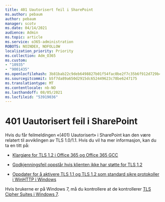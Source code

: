 ```yaml
---
title: 401 Uautorisert feil i SharePoint
ms.author: pebaum
author: pebaum
manager: scotv
ms.date: 04/14/2021
audience: Admin
ms.topic: article
ms.service: o365-administration
ROBOTS: NOINDEX, NOFOLLOW
localization_priority: Priority
ms.collection: Adm_O365
ms.custom:
- "10935"
- "9001435"
ms.openlocfilehash: 3b81bab22c9deb6498827b01f54fac0be2f7c35b6f912d729b44ddc4f45598cd
ms.sourcegitcommit: b5f7da89a650d2915dc652449623c78be6247175
ms.translationtype: MT
ms.contentlocale: nb-NO
ms.lasthandoff: 08/05/2021
ms.locfileid: "53919036"
---
```

# <a name="401-unauthorized-error-in-sharepoint"></a>401 Uautorisert feil i SharePoint

Hvis du får feilmeldingen «(401) Uautorisert» i SharePoint kan den være relatert til avviklingen av TLS 1.0/1.1. Hvis du vil ha mer informasjon, kan du ta en titt på:

- [Klargjøre for TLS 1.2 i Office 365 og Office 365 GCC](/microsoft-365/compliance/prepare-tls-1.2-in-office-365)

- [Godkjenningsfeil oppstår hvis klienten ikke har støtte for TLS 1.2](/sharepoint/troubleshoot/administration/authentication-errors-tls12-support)

- [Oppdater for å aktivere TLS 1.1 og TLS 1.2 som standard sikre protokoller i WinHTTP i Windows](https://support.microsoft.com/topic/update-to-enable-tls-1-1-and-tls-1-2-as-default-secure-protocols-in-winhttp-in-windows-c4bd73d2-31d7-761e-0178-11268bb10392)

Hvis brukerne er på Windows 7, må du kontrollere at de kontrollerer [TLS Cipher Suites i Windows 7](/windows/win32/secauthn/tls-cipher-suites-in-windows-7).